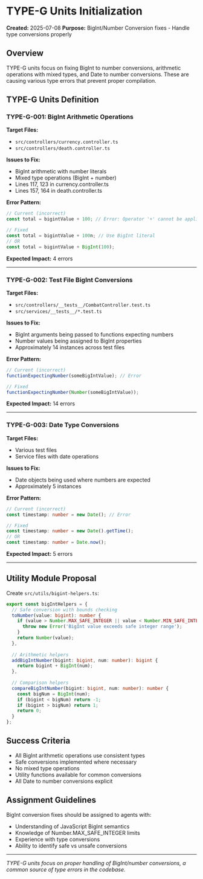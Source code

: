 # TYPE-G Units Initialization

**Created:** 2025-07-08
**Purpose:** BigInt/Number Conversion fixes - Handle type conversions properly

## Overview

TYPE-G units focus on fixing BigInt to number conversions, arithmetic operations with mixed types, and Date to number conversions. These are causing various type errors that prevent proper compilation.

## TYPE-G Units Definition

### TYPE-G-001: BigInt Arithmetic Operations
**Target Files:**
- `src/controllers/currency.controller.ts`
- `src/controllers/death.controller.ts`

**Issues to Fix:**
- BigInt arithmetic with number literals
- Mixed type operations (BigInt + number)
- Lines 117, 123 in currency.controller.ts
- Lines 157, 164 in death.controller.ts

**Error Pattern:**
```typescript
// Current (incorrect)
const total = bigintValue + 100; // Error: Operator '+' cannot be applied

// Fixed
const total = bigintValue + 100n; // Use BigInt literal
// OR
const total = bigintValue + BigInt(100);
```

**Expected Impact:** 4 errors

---

### TYPE-G-002: Test File BigInt Conversions
**Target Files:**
- `src/controllers/__tests__/CombatController.test.ts`
- `src/services/__tests__/*.test.ts`

**Issues to Fix:**
- BigInt arguments being passed to functions expecting numbers
- Number values being assigned to BigInt properties
- Approximately 14 instances across test files

**Error Pattern:**
```typescript
// Current (incorrect)
functionExpectingNumber(someBigIntValue); // Error

// Fixed
functionExpectingNumber(Number(someBigIntValue));
```

**Expected Impact:** 14 errors

---

### TYPE-G-003: Date Type Conversions
**Target Files:**
- Various test files
- Service files with date operations

**Issues to Fix:**
- Date objects being used where numbers are expected
- Approximately 5 instances

**Error Pattern:**
```typescript
// Current (incorrect)
const timestamp: number = new Date(); // Error

// Fixed
const timestamp: number = new Date().getTime();
// OR
const timestamp: number = Date.now();
```

**Expected Impact:** 5 errors

---

## Utility Module Proposal

Create `src/utils/bigint-helpers.ts`:
```typescript
export const bigIntHelpers = {
  // Safe conversion with bounds checking
  toNumber(value: bigint): number {
    if (value > Number.MAX_SAFE_INTEGER || value < Number.MIN_SAFE_INTEGER) {
      throw new Error('BigInt value exceeds safe integer range');
    }
    return Number(value);
  },
  
  // Arithmetic helpers
  addBigIntNumber(bigint: bigint, num: number): bigint {
    return bigint + BigInt(num);
  },
  
  // Comparison helpers
  compareBigIntNumber(bigint: bigint, num: number): number {
    const bigNum = BigInt(num);
    if (bigint < bigNum) return -1;
    if (bigint > bigNum) return 1;
    return 0;
  }
};
```

## Success Criteria

- All BigInt arithmetic operations use consistent types
- Safe conversions implemented where necessary
- No mixed type operations
- Utility functions available for common conversions
- All Date to number conversions explicit

## Assignment Guidelines

BigInt conversion fixes should be assigned to agents with:
- Understanding of JavaScript BigInt semantics
- Knowledge of Number.MAX_SAFE_INTEGER limits
- Experience with type conversions
- Ability to identify safe vs unsafe conversions

---

*TYPE-G units focus on proper handling of BigInt/number conversions, a common source of type errors in the codebase.*